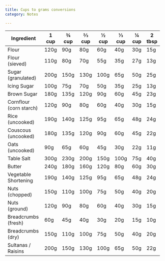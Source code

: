 ```yaml
---
title: Cups to grams conversions
category: Notes

---
```


| Ingredient              | 1 cup | ¾ cup | ⅔ cup | ½ cup | ⅓ cup | ¼ cup | 2 tbsp |
|-------------------------|-------|-------|-------|-------|-------|-------|--------|
| Flour                   | 120g  | 90g   | 80g   | 60g   | 40g   | 30g   | 15g    |
| Flour (sieved)          | 110g  | 80g   | 70g   | 55g   | 35g   | 27g   | 13g    |
| Sugar (granulated)      | 200g  | 150g  | 130g  | 100g  | 65g   | 50g   | 25g    |
| Icing Sugar             | 100g  | 75g   | 70g   | 50g   | 35g   | 25g   | 13g    |
| Brown Sugar             | 180g  | 135g  | 120g  | 90g   | 60g   | 45g   | 23g    |
| Cornflour (corn starch) | 120g  | 90g   | 80g   | 60g   | 40g   | 30g   | 15g    |
| Rice (uncooked)         | 190g  | 140g  | 125g  | 95g   | 65g   | 48g   | 24g    |
| Couscous (uncooked)     | 180g  | 135g  | 120g  | 90g   | 60g   | 45g   | 22g    |
| Oats (uncooked)         | 90g   | 65g   | 60g   | 45g   | 30g   | 22g   | 11g    |
| Table Salt              | 300g  | 230g  | 200g  | 150g  | 100g  | 75g   | 40g    |
| Butter                  | 240g  | 180g  | 160g  | 120g  | 80g   | 60g   | 30g    |
| Vegetable Shortening    | 190g  | 140g  | 125g  | 95g   | 65g   | 48g   | 24g    |
| Nuts (chopped)          | 150g  | 110g  | 100g  | 75g   | 50g   | 40g   | 20g    |
| Nuts (ground)           | 120g  | 90g   | 80g   | 60g   | 40g   | 30g   | 15g    |
| Breadcrumbs (fresh)     | 60g   | 45g   | 40g   | 30g   | 20g   | 15g   | 10g    |
| Breadcrumbs (dry)       | 150g  | 110g  | 100g  | 75g   | 50g   | 40g   | 20g    |
| Sultanas / Raisins      | 200g  | 150g  | 130g  | 100g  | 65g   | 50g   | 22g    |